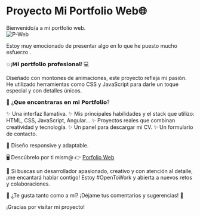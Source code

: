# Proyecto Mi Portfolio Web🌐

Bienvenido/a a mi portfolio web. 
<br>
![P-Web](https://github.com/user-attachments/assets/54914c6f-ad2f-414e-b120-c2ab291d9051)

Estoy muy emocionado de presentar algo en lo que he puesto mucho esfuerzo .

 💥¡𝗠𝗶 𝗽𝗼𝗿𝘁𝗳𝗼𝗹𝗶𝗼 𝗽𝗿𝗼𝗳𝗲𝘀𝗶𝗼𝗻𝗮𝗹! 💻

Diseñado con montones de animaciones, este proyecto refleja mi pasión. He utilizado herramientas como CSS y JavaScript para darle un toque especial y con detalles únicos.

💼 ¿𝗤𝘂𝗲 𝗲𝗻𝗰𝗼𝗻𝘁𝗿𝗮𝗿𝗮𝘀 𝗲𝗻 𝗺𝗶 𝗣𝗼𝗿𝘁𝗳𝗼𝗹𝗶𝗼?

✨ Una interfaz llamativa.
✨ Mis principales habilidades y el stack que utilizo: HTML, CSS, JavaScript, Angular...
✨ Proyectos reales que combinan creatividad y tecnología. 
✨ Un panel para descargar mi CV.
✨ Un formulario de contacto.

📱 Diseño responsive y adaptable.

🖥️ Descúbrelo por ti mism@ 👉 [Porfolio Web](https://my-portfolioweb-jorgerg.netlify.app/)

🤝 Si buscas un desarrollador apasionado, creativo y con atención al detalle, ¡me encantará hablar contigo! Estoy #OpenToWork y abierta a nuevos retos y colaboraciones.

💬 ¿Te gusta tanto como a mí? ¡Déjame tus comentarios y sugerencias! 🚀

¡Gracias por visitar mi proyecto!
